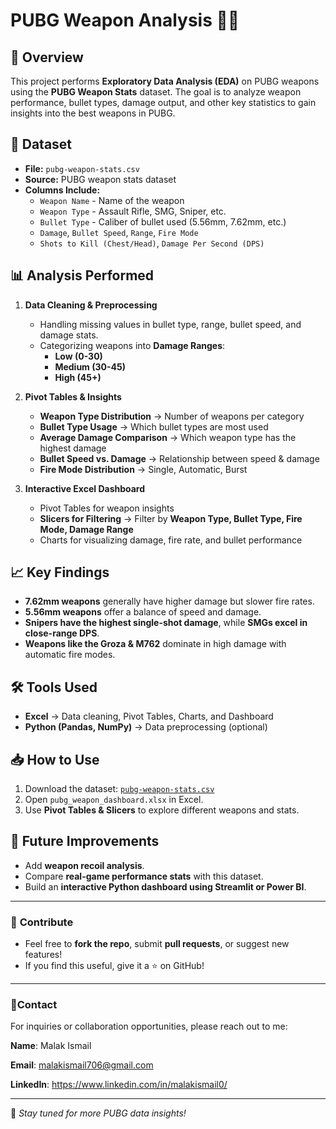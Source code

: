# PUBG Weapon Analysis 🔫🎯

## 📖 Overview
This project performs **Exploratory Data Analysis (EDA)** on PUBG weapons using the **PUBG Weapon Stats** dataset. The goal is to analyze weapon performance, bullet types, damage output, and other key statistics to gain insights into the best weapons in PUBG.

## 📂 Dataset
- **File:** `pubg-weapon-stats.csv`
- **Source:** PUBG weapon stats dataset
- **Columns Include:**
  - `Weapon Name` - Name of the weapon
  - `Weapon Type` - Assault Rifle, SMG, Sniper, etc.
  - `Bullet Type` - Caliber of bullet used (5.56mm, 7.62mm, etc.)
  - `Damage`, `Bullet Speed`, `Range`, `Fire Mode`
  - `Shots to Kill (Chest/Head)`, `Damage Per Second (DPS)`

## 📊 Analysis Performed
1. **Data Cleaning & Preprocessing**  
   - Handling missing values in bullet type, range, bullet speed, and damage stats.
   - Categorizing weapons into **Damage Ranges**:
     - **Low (0-30)**
     - **Medium (30-45)**
     - **High (45+)**

2. **Pivot Tables & Insights**  
   - **Weapon Type Distribution** → Number of weapons per category  
   - **Bullet Type Usage** → Which bullet types are most used  
   - **Average Damage Comparison** → Which weapon type has the highest damage  
   - **Bullet Speed vs. Damage** → Relationship between speed & damage  
   - **Fire Mode Distribution** → Single, Automatic, Burst  

3. **Interactive Excel Dashboard**  
   - Pivot Tables for weapon insights  
   - **Slicers for Filtering** → Filter by **Weapon Type, Bullet Type, Fire Mode, Damage Range**  
   - Charts for visualizing damage, fire rate, and bullet performance  

## 📈 Key Findings
- **7.62mm weapons** generally have higher damage but slower fire rates.  
- **5.56mm weapons** offer a balance of speed and damage.  
- **Snipers have the highest single-shot damage**, while **SMGs excel in close-range DPS**.  
- **Weapons like the Groza & M762** dominate in high damage with automatic fire modes.  

## 🛠️ Tools Used
- **Excel** → Data cleaning, Pivot Tables, Charts, and Dashboard  
- **Python (Pandas, NumPy)** → Data preprocessing (optional)  

## 📥 How to Use
1. Download the dataset: [`pubg-weapon-stats.csv`](link-to-dataset-if-public)  
2. Open `pubg_weapon_dashboard.xlsx` in Excel.  
3. Use **Pivot Tables & Slicers** to explore different weapons and stats.  

## 🚀 Future Improvements
- Add **weapon recoil analysis**.  
- Compare **real-game performance stats** with this dataset.  
- Build an **interactive Python dashboard using Streamlit or Power BI**.  

---

### 📢 **Contribute**
- Feel free to **fork the repo**, submit **pull requests**, or suggest new features!  
- If you find this useful, give it a ⭐ on GitHub!  

---
### 📌Contact
For inquiries or collaboration opportunities, please reach out to me:

**Name**: Malak Ismail  

**Email**: malakismail706@gmail.com 

**LinkedIn**: https://www.linkedin.com/in/malakismail0/ 

---

🚀 *Stay tuned for more PUBG data insights!*
